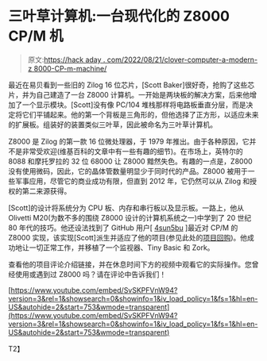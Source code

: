# 三叶草计算机:一台现代化的 Z8000 CP/M 机

> 原文:[https://hack aday . com/2022/08/21/clover-computer-a-modern-z 8000-CP-m-machine/](https://hackaday.com/2022/08/21/clover-computer-a-modern-z8000-cp-m-machine/)

最近在易贝看到一些旧的 Zilog 16 位芯片，[Scott Baker]很好奇，抢购了这些芯片，并为自己建造了一台 Z8000 计算机。一开始是两块板的解决方案，后来他增加了一个显示模块。[Scott]没有像 PC/104 堆栈那样将电路板垂直分层，而是决定将它们平铺起来。他的第一个背板是三角形的，但他选择了正方形，以适应未来的扩展板。组装好的装置类似三叶草，因此被命名为三叶草计算机。

Z8000 是 Zilog 的第一款 16 位微处理器，于 1979 年推出。由于各种原因，它并不是非常受欢迎(维基百科的文章中有一些有趣的细节)。在市场上，英特尔的 8088 和摩托罗拉的 32 位 68000 让 Z8000 黯然失色。有趣的一点是，Z8000 没有使用微码，因此，它的晶体管数量明显少于同时代的产品。Z8000 被用于一些军事应用，尽管它的商业成功有限，但直到 2012 年，它仍然可以从 Zilog 和授权的第二来源获得。

[Scott]的设计将系统分为 CPU 板、内存和串行板以及显示板。一路上，他从 Olivetti M20(为数不多的围绕 Z8000 设计的计算机系统之一)中学到了 20 世纪 80 年代的技巧。他还设法找到了 GitHub 用户[ [4sun5bu](https://github.com/4sun5bu) ]最近对 CP/M 的 Z8000 实现，该实现[Scott]派生并适应了他的项目(参见此处的[项目回购](https://github.com/sbelectronics/z8000))。他成功地让一切正常工作，并移植了一个监视器、Tiny Basic 和 Zork。

查看他的项目评论介绍链接，并在休息时间下方的视频中观看它的实际操作。您曾经使用或遇到过 Z8000 吗？请在评论中告诉我们！

 [https://www.youtube.com/embed/SvSKPFVnW94?version=3&rel=1&showsearch=0&showinfo=1&iv_load_policy=1&fs=1&hl=en-US&autohide=2&start=753&wmode=transparent](https://www.youtube.com/embed/SvSKPFVnW94?version=3&rel=1&showsearch=0&showinfo=1&iv_load_policy=1&fs=1&hl=en-US&autohide=2&start=753&wmode=transparent)

T2】